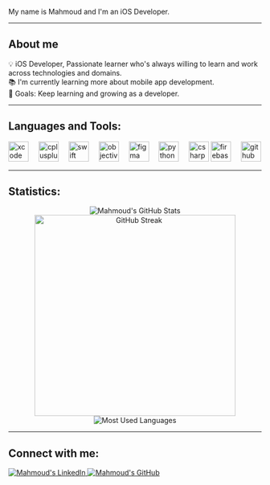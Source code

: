 
<p align="left">My name is Mahmoud and I'm an iOS Developer.</p>

---

<h2 align="left">About me</h2>

<p align="left">
💡 iOS Developer, Passionate learner who's always willing to learn and work across technologies and domains.<br>
📚 I'm currently learning more about mobile app development.<br>
🎯 Goals: Keep learning and growing as a developer.
</p>

---

<h2 align="left">Languages and Tools:</h2>

<div align="left">
  <img src="https://cdn.jsdelivr.net/gh/devicons/devicon/icons/xcode/xcode-original.svg" height="40" alt="xcode logo"  />
  <img width="12" />
  <img src="https://cdn.jsdelivr.net/gh/devicons/devicon/icons/cplusplus/cplusplus-original.svg" height="40" alt="cplusplus logo"  />
  <img width="12" />
  <img src="https://cdn.jsdelivr.net/gh/devicons/devicon/icons/swift/swift-original.svg" height="40" alt="swift logo"  />
  <img width="12" />
  <img src="https://cdn.jsdelivr.net/gh/devicons/devicon/icons/objectivec/objectivec-plain.svg" height="40" alt="objectivec logo"  />
  <img width="12" />
  <img src="https://cdn.jsdelivr.net/gh/devicons/devicon/icons/figma/figma-original.svg" height="40" alt="figma logo"  />
  <img width="12" />
  <img src="https://cdn.jsdelivr.net/gh/devicons/devicon/icons/python/python-original.svg" height="40" alt="python logo"  />
  <img width="12" />
  <img src="https://cdn.jsdelivr.net/gh/devicons/devicon/icons/csharp/csharp-original.svg" height="40" alt="csharp logo"  />
  <img src="https://cdn.jsdelivr.net/gh/devicons/devicon/icons/firebase/firebase-plain.svg" height="40" alt="firebase logo"  />
  <img width="12" />
  <img src="https://cdn.jsdelivr.net/gh/devicons/devicon/icons/github/github-original.svg" height="40" alt="github logo"  />
</div>

---

<h2 align="left">Statistics:</h2>

<div align="center">
  <img src="https://github-readme-stats.vercel.app/api?username=Mahmoud810&show_icons=true&theme=radical" alt="Mahmoud's GitHub Stats" />
  <!--<img src="https://github-readme-streak-stats.herokuapp.com?user=mahmoud810&theme=radical&hide_border=true" alt="Mahmoud's GitHub Streak" /> -->
  <img src="https://streak-stats.demolab.com/?user=Mahmoud810&theme=radical&hide_border=true" alt="GitHub Streak" width="400" />
  <img src="https://github-readme-stats.vercel.app/api/top-langs/?username=Mahmoud810&layout=compact&theme=radical" alt="Most Used Languages" />
</div>

---

<h2 align="left">Connect with me:</h2>

<p align="left">
<a href="https://linkedin.com/in/mahmoud-refat-b24026235" target="_blank">
  <img src="https://img.shields.io/badge/LinkedIn-0077B5?logo=linkedin&logoColor=white" alt="Mahmoud's LinkedIn" />
</a>
<a href="https://github.com/mahmoud810" target="_blank">
  <img src="https://img.shields.io/badge/GitHub-181717?logo=github&logoColor=white" alt="Mahmoud's GitHub" />
</a>
</p>
